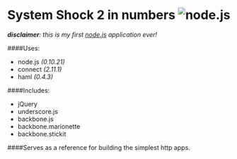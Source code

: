 # System Shock 2 in numbers ![node.js](https://i.imgur.com/KZU7t5Z.png)

_**disclaimer**: this is my first [node.js](http://nodejs.org/) application ever!_

####Uses:
- node.js _(0.10.21)_
- connect _(2.11.1)_
- haml _(0.4.3)_

####Includes:

- jQuery
- underscore.js
- backbone.js
- backbone.marionette
- backbone.stickit


####Serves as a reference for building the simplest http apps.


